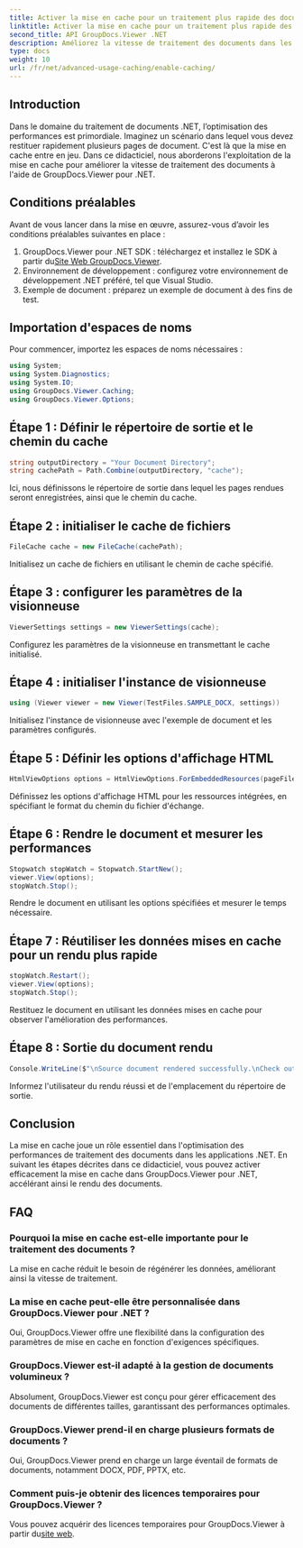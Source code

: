 ```yaml
---
title: Activer la mise en cache pour un traitement plus rapide des documents
linktitle: Activer la mise en cache pour un traitement plus rapide des documents
second_title: API GroupDocs.Viewer .NET
description: Améliorez la vitesse de traitement des documents dans les applications .NET avec GroupDocs.Viewer en tirant parti de la mise en cache. Optimisez les performances sans effort.
type: docs
weight: 10
url: /fr/net/advanced-usage-caching/enable-caching/
---
```

## Introduction
Dans le domaine du traitement de documents .NET, l’optimisation des performances est primordiale. Imaginez un scénario dans lequel vous devez restituer rapidement plusieurs pages de document. C'est là que la mise en cache entre en jeu. Dans ce didacticiel, nous aborderons l'exploitation de la mise en cache pour améliorer la vitesse de traitement des documents à l'aide de GroupDocs.Viewer pour .NET.
## Conditions préalables
Avant de vous lancer dans la mise en œuvre, assurez-vous d’avoir les conditions préalables suivantes en place :
1.  GroupDocs.Viewer pour .NET SDK : téléchargez et installez le SDK à partir du[Site Web GroupDocs.Viewer](https://releases.groupdocs.com/viewer/net/).
2. Environnement de développement : configurez votre environnement de développement .NET préféré, tel que Visual Studio.
3. Exemple de document : préparez un exemple de document à des fins de test.

## Importation d'espaces de noms
Pour commencer, importez les espaces de noms nécessaires :
```csharp
using System;
using System.Diagnostics;
using System.IO;
using GroupDocs.Viewer.Caching;
using GroupDocs.Viewer.Options;
```

## Étape 1 : Définir le répertoire de sortie et le chemin du cache
```csharp
string outputDirectory = "Your Document Directory";
string cachePath = Path.Combine(outputDirectory, "cache");
```
Ici, nous définissons le répertoire de sortie dans lequel les pages rendues seront enregistrées, ainsi que le chemin du cache.
## Étape 2 : initialiser le cache de fichiers
```csharp
FileCache cache = new FileCache(cachePath);
```
Initialisez un cache de fichiers en utilisant le chemin de cache spécifié.
## Étape 3 : configurer les paramètres de la visionneuse
```csharp
ViewerSettings settings = new ViewerSettings(cache);
```
Configurez les paramètres de la visionneuse en transmettant le cache initialisé.
## Étape 4 : initialiser l'instance de visionneuse
```csharp
using (Viewer viewer = new Viewer(TestFiles.SAMPLE_DOCX, settings))
```
Initialisez l'instance de visionneuse avec l'exemple de document et les paramètres configurés.
## Étape 5 : Définir les options d'affichage HTML
```csharp
HtmlViewOptions options = HtmlViewOptions.ForEmbeddedResources(pageFilePathFormat);
```
Définissez les options d'affichage HTML pour les ressources intégrées, en spécifiant le format du chemin du fichier d'échange.
## Étape 6 : Rendre le document et mesurer les performances
```csharp
Stopwatch stopWatch = Stopwatch.StartNew();
viewer.View(options);
stopWatch.Stop();
```
Rendre le document en utilisant les options spécifiées et mesurer le temps nécessaire.
## Étape 7 : Réutiliser les données mises en cache pour un rendu plus rapide
```csharp
stopWatch.Restart();
viewer.View(options);
stopWatch.Stop();
```
Restituez le document en utilisant les données mises en cache pour observer l'amélioration des performances.
## Étape 8 : Sortie du document rendu
```csharp
Console.WriteLine($"\nSource document rendered successfully.\nCheck output in {outputDirectory}.");
```
Informez l'utilisateur du rendu réussi et de l'emplacement du répertoire de sortie.

## Conclusion
La mise en cache joue un rôle essentiel dans l'optimisation des performances de traitement des documents dans les applications .NET. En suivant les étapes décrites dans ce didacticiel, vous pouvez activer efficacement la mise en cache dans GroupDocs.Viewer pour .NET, accélérant ainsi le rendu des documents.
## FAQ
### Pourquoi la mise en cache est-elle importante pour le traitement des documents ?
La mise en cache réduit le besoin de régénérer les données, améliorant ainsi la vitesse de traitement.
### La mise en cache peut-elle être personnalisée dans GroupDocs.Viewer pour .NET ?
Oui, GroupDocs.Viewer offre une flexibilité dans la configuration des paramètres de mise en cache en fonction d'exigences spécifiques.
### GroupDocs.Viewer est-il adapté à la gestion de documents volumineux ?
Absolument, GroupDocs.Viewer est conçu pour gérer efficacement des documents de différentes tailles, garantissant des performances optimales.
### GroupDocs.Viewer prend-il en charge plusieurs formats de documents ?
Oui, GroupDocs.Viewer prend en charge un large éventail de formats de documents, notamment DOCX, PDF, PPTX, etc.
### Comment puis-je obtenir des licences temporaires pour GroupDocs.Viewer ?
 Vous pouvez acquérir des licences temporaires pour GroupDocs.Viewer à partir du[site web](https://purchase.groupdocs.com/temporary-license/).